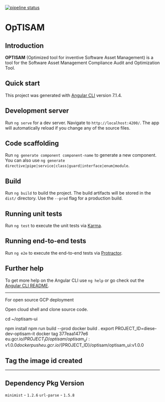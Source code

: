 [![pipeline status](https://gitlab.forge.orange-labs.fr/optisam/optisam-ui/badges/develop/pipeline.svg)](https://gitlab.forge.orange-labs.fr/OrangeMoney/optisam/optisam-ui/commits/develop)

OpTISAM
======

## Introduction

__OPTISAM__ (Optimized tool for inventive Software Asset Management) is a tool for the Software Asset Management Compliance Audit and Optimization Tool.

## Quick start

This project was generated with [Angular CLI](https://github.com/angular/angular-cli) version 7.1.4.

## Development server

Run `ng serve` for a dev server. Navigate to `http://localhost:4200/`. The app will automatically reload if you change any of the source files.

## Code scaffolding

Run `ng generate component component-name` to generate a new component. You can also use `ng generate directive|pipe|service|class|guard|interface|enum|module`.

## Build

Run `ng build` to build the project. The build artifacts will be stored in the `dist/` directory. Use the `--prod` flag for a production build.

## Running unit tests

Run `ng test` to execute the unit tests via [Karma](https://karma-runner.github.io).

## Running end-to-end tests

Run `ng e2e` to execute the end-to-end tests via [Protractor](http://www.protractortest.org/).

## Further help

To get more help on the Angular CLI use `ng help` or go check out the [Angular CLI README](https://github.com/angular/angular-cli/blob/master/README.md).

------------------
For open source GCP deployment

Open cloud shell and clone source code.

cd ~/optisam-ui

npm install
npm run build --prod
docker build .
export PROJECT_ID=diese-dev-optisam-it
docker tag 377eaa1477e6 eu.gcr.io/${PROJECT_ID}/optisam/optisam_ui:v1.0.0
docker push  eu.gcr.io/${PROJECT_ID}/optisam/optisam_ui:v1.0.0

## Tag the image id created
------------------------

## Dependency Pkg Version
`minimist` - `1.2.6`
`url-parse` - `1.5.8`


